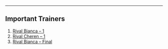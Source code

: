 ---

## Important Trainers

1. [Rival Bianca – 1](important_trainers.md#rival-bianca-1)
2. [Rival Cheren – 1](important_trainers.md#rival-cheren-1)
3. [Rival Bianca – Final](important_trainers.md#rival-bianca-final)

